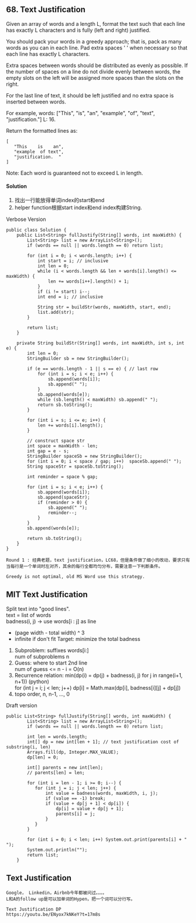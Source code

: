 ## 68. Text Justification
Given an array of words and a length L, format the text such that each line has exactly L characters and is fully (left and right) justified.

You should pack your words in a greedy approach; that is, pack as many words as you can in each line. Pad extra spaces ' ' when necessary so that each line has exactly L characters.

Extra spaces between words should be distributed as evenly as possible. If the number of spaces on a line do not divide evenly between words, the empty slots on the left will be assigned more spaces than the slots on the right.

For the last line of text, it should be left justified and no extra space is inserted between words.

For example,
words: ["This", "is", "an", "example", "of", "text", "justification."]
L: 16.

Return the formatted lines as:
~~~
[
   "This    is    an",
   "example  of text",
   "justification.  "
]
~~~
Note: Each word is guaranteed not to exceed L in length.

#### Solution
1. 找出一行能放得单词index的start和end
2. helper function根据start index和end index构建String.

Verbose Version
~~~
public class Solution {
    public List<String> fullJustify(String[] words, int maxWidth) {
        List<String> list = new ArrayList<String>();
        if (words == null || words.length == 0) return list;

        for (int i = 0; i < words.length; i++) {
            int start = i; // inclusive
            int len = 0;
            while (i < words.length && len + words[i].length() <= maxWidth) {
                len += words[i++].length() + 1;
            }
            if (i != start) i--;
            int end = i; // inclusive

            String str = buildStr(words, maxWidth, start, end);
            list.add(str);
        }

        return list;
    }

    private String buildStr(String[] words, int maxWidth, int s, int e) {
        int len = 0;
        StringBuilder sb = new StringBuilder();

        if (e == words.length - 1 || s == e) { // last row
            for (int i = s; i < e; i++) {
                sb.append(words[i]);
                sb.append(" ");
            }
            sb.append(words[e]);
            while (sb.length() < maxWidth) sb.append(" ");
            return sb.toString();
        }

        for (int i = s; i <= e; i++) {
            len += words[i].length();
        }

        // construct space str
        int space = maxWidth - len;
        int gap = e - s;
        StringBuilder spaceSb = new StringBuilder();
        for (int i = 0; i < space / gap; i++)  spaceSb.append(" ");
        String spaceStr = spaceSb.toString();

        int reminder = space % gap;

        for (int i = s; i < e; i++) {
            sb.append(words[i]);
            sb.append(spaceStr);
            if (reminder > 0) {
                sb.append(" ");
                reminder--;
            }
        }
        sb.append(words[e]);

        return sb.toString();
    }
}
~~~

~~~
Round 1 : 经典老题，text justification，LC68，但是条件做了细小的改动，要求只有当每行是一个单词时左对齐，其余的每行全都均匀分布，需要注意一下判断条件。
~~~

~~~
Greedy is not optimal, old MS Word use this strategy.
~~~

## MIT Text Justification
Split text into "good lines". <br>
text = list of words <br>
badness(i, j) -> use words[i : j] as line <br>
- (page width - total width) ^ 3
- infinite if don't fit
Target: minimize the total badness <br>

1. Subproblem: suffixes words[i:] <br>
num of subproblems n
2. Guess: where to start 2nd line <br>
num of guess <= n - i = O(n)
3. Recurrence relation: min(dp(i) = dp(j) + badness(i, j) for j in range(i+1, n+1))   (python) <br>
for (int j = i; j < len; j++) dp[i] = Math.max(dp[i], badness[i][j] + dp[j])
4. topo order, n, n-1, ..., 0

Draft version
~~~
public List<String> fullJustify(String[] words, int maxWidth) {
        List<String> list = new ArrayList<String>();
        if (words == null || words.length == 0) return list;

        int len = words.length;
        int[] dp = new int[len + 1]; // text justification cost of substring(i, len)
        Arrays.fill(dp, Integer.MAX_VALUE);
        dp[len] = 0;

        int[] parents = new int[len];
        // parents[len] = len;

        for (int i = len - 1; i >= 0; i--) {
           for (int j = i; j < len; j++) {
               int value = badness(words, maxWidth, i, j);
               if (value == -1) break;
               if (value + dp[j + 1] < dp[i]) {
                   dp[i] = value + dp[j + 1];
                   parents[i] = j;
               }
           }
        }

        for (int i = 0; i < len; i++) System.out.print(parents[i] + " ");
        System.out.println("");
        return list;
    }
~~~


## Text Justification

~~~
Google， Linkedin，Airbnb今年都被问过。。。。
L和A的follow up是可以加单词的Hypen，把一个词可以分行写。

Text Justification DP
https://youtu.be/ENyox7kNKeY?t=17m8s
~~~
